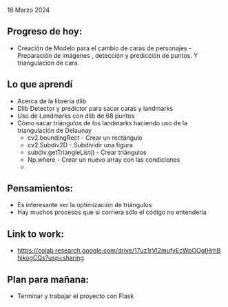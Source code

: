 18 Marzo 2024
## Progreso de hoy:
- Creación de Modelo para el cambio de caras de personajes - Preparación de imágenes , detección y predicción de puntos. Y triangulación de cara.
## Lo que aprendí 
- Acerca de la librería dlib
- Dlib Detector y predictor para sacar caras y landmarks 
- Uso de Landmarks con dlib de 68 puntos
- Cómo sacar triángulos de los landmarks haciendo uso de la triangulación de Delaunay
	- cv2.boundingRect - Crear un rectángulo
	- cv2.Subdiv2D - Subdividir una figura
	- subdiv.getTriangleList()  - Crear triángulos
	- Np.where - Crear un nuevo array con las condiciones 
	- 
## **Pensamientos**:
- Es interesante ver la optimización de triángulos 
- Hay muchos procesos que si corriera sólo el código no entendería 
## Link to work: 
- https://colab.research.google.com/drive/17uz1rVI2mufyEcWpOOgIHrhBhikogCQs?usp=sharing 
## Plan para mañana: 
- Terminar y trabajar el proyecto con Flask 
